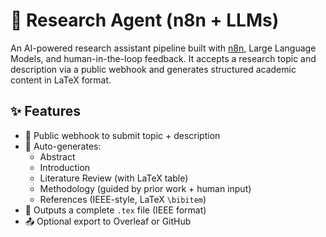 # 🧠 Research Agent (n8n + LLMs)

An AI-powered research assistant pipeline built with [n8n](https://n8n.io), Large Language Models, and human-in-the-loop feedback. It accepts a research topic and description via a public webhook and generates structured academic content in LaTeX format.

## ✨ Features

- 📩 Public webhook to submit topic + description
- 🧾 Auto-generates:
  - Abstract
  - Introduction
  - Literature Review (with LaTeX table)
  - Methodology (guided by prior work + human input)
  - References (IEEE-style, LaTeX `\bibitem`)
- 📄 Outputs a complete `.tex` file (IEEE format)
- 📤 Optional export to Overleaf or GitHub
